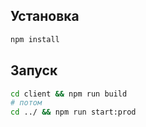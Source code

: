 
## Установка
```bash
npm install
```

## Запуск

```bash
cd client && npm run build
# потом 
cd ../ && npm run start:prod
```
